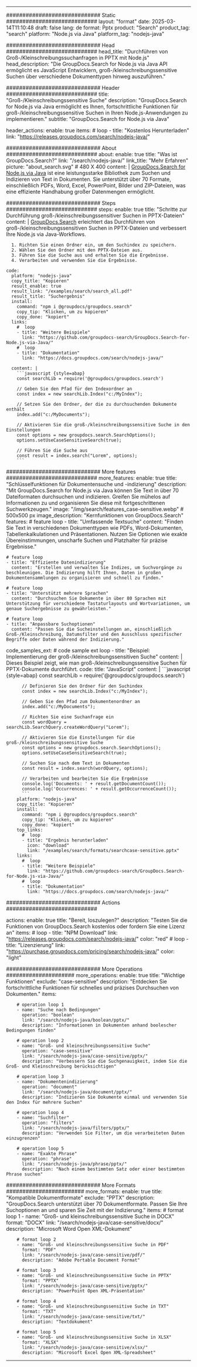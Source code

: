 
---
############################# Static ############################
layout: "format"
date:  2025-03-14T11:10:48
draft: false
lang: de
format: Pptx
product: "Search"
product_tag: "search"
platform: "Node.js via Java"
platform_tag: "nodejs-java"

############################# Head ############################
head_title: "Durchführen von Groß-/Kleinschreibungssuchanfragen in PPTX mit Node.js"
head_description: "Die GroupDocs.Search for Node.js via Java API ermöglicht es JavaScript Entwicklern, groß-/kleinschreibungssensitive Suchen über verschiedene Dokumenttypen hinweg auszuführen."

############################# Header ############################
title: "Groß-/Kleinschreibungssensitive Suche" 
description: "GroupDocs.Search for Node.js via Java ermöglicht es Ihnen, fortschrittliche Funktionen für groß-/kleinschreibungssensitive Suchen in Ihren Node.js-Anwendungen zu implementieren."
subtitle: "GroupDocs.Search for Node.js via Java" 

header_actions:
  enable: true
  items:
    #  loop
    - title: "Kostenlos Herunterladen"
      link: "https://releases.groupdocs.com/search/nodejs-java/"
      
############################# About ############################
about:
    enable: true
    title: "Was ist GroupDocs.Search?"
    link: "/search/nodejs-java/"
    link_title: "Mehr Erfahren"
    picture: "about_search.svg" # 480 X 400
    content: |
       [GroupDocs.Search for Node.js via Java](/search/nodejs-java/) ist eine leistungsstarke Bibliothek zum Suchen und Indizieren von Text in Dokumenten. Sie unterstützt über 70 Formate, einschließlich PDFs, Word, Excel, PowerPoint, Bilder und ZIP-Dateien, was eine effiziente Handhabung großer Datenmengen ermöglicht.

############################# Steps ############################
steps:
    enable: true
    title: "Schritte zur Durchführung groß-/kleinschreibungssensitiver Suchen in PPTX-Dateien"
    content: |
      [GroupDocs.Search](/search/nodejs-java/) erleichtert das Durchführen von groß-/kleinschreibungssensitiven Suchen in PPTX-Dateien und verbessert Ihre Node.js via Java-Workflows.
      
      1. Richten Sie einen Ordner ein, um den Suchindex zu speichern.
      2. Wählen Sie den Ordner mit den PPTX-Dateien aus.
      3. Führen Sie die Suche aus und erhalten Sie die Ergebnisse.
      4. Verarbeiten und verwenden Sie die Ergebnisse.
   
    code:
      platform: "nodejs-java"
      copy_title: "Kopieren"
      result_enable: true
      result_link: "/examples/search/search_all.pdf"
      result_title: "Suchergebnis"
      install:
        command: "npm i @groupdocs/groupdocs.search"
        copy_tip: "Klicken, um zu kopieren"
        copy_done: "kopiert"
      links:
        #  loop
        - title: "Weitere Beispiele"
          link: "https://github.com/groupdocs-search/GroupDocs.Search-for-Node.js-via-Java/"
        #  loop
        - title: "Dokumentation"
          link: "https://docs.groupdocs.com/search/nodejs-java/"
          
      content: |
        ```javascript {style=abap}
        const searchLib = require('@groupdocs/groupdocs.search')

        // Geben Sie den Pfad für den Indexordner an
        const index = new searchLib.Index("c:/MyIndex");

        // Setzen Sie den Ordner, der die zu durchsuchenden Dokumente enthält
        index.add("c:/MyDocuments");

        // Aktivieren Sie die groß-/kleinschreibungssensitive Suche in den Einstellungen
        const options = new groupdocs.search.SearchOptions();
        options.setUseCaseSensitiveSearch(true);

        // Führen Sie die Suche aus
        const result = index.search("Lorem", options);
        ```            

############################# More features ############################
more_features:
  enable: true
  title: "Schlüsselfunktionen für Dokumentensuche und -indizierung"
  description: "Mit GroupDocs.Search for Node.js via Java können Sie Text in über 70 Dateiformaten durchsuchen und indizieren. Greifen Sie mühelos auf Informationen zu und organisieren Sie diese mit fortgeschrittenen Suchwerkzeugen."
  image: "/img/search/features_case-sensitive.webp" # 500x500 px
  image_description: "Kernfunktionen von GroupDocs.Search"
  features:
    # feature loop
    - title: "Umfassende Textsuche"
      content: "Finden Sie Text in verschiedenen Dokumenttypen wie PDFs, Word-Dokumenten, Tabellenkalkulationen und Präsentationen. Nutzen Sie Optionen wie exakte Übereinstimmungen, unscharfe Suchen und Platzhalter für präzise Ergebnisse."

    # feature loop
    - title: "Effiziente Datenindizierung"
      content: "Erstellen und verwalten Sie Indizes, um Suchvorgänge zu beschleunigen. Die Indizierung hilft Ihnen, Daten in großen Dokumentensammlungen zu organisieren und schnell zu finden."

    # feature loop
    - title: "Unterstützt mehrere Sprachen"
      content: "Durchsuchen Sie Dokumente in über 80 Sprachen mit Unterstützung für verschiedene Tastaturlayouts und Wortvariationen, um genaue Suchergebnisse zu gewährleisten."

    # feature loop
    - title: "Anpassbare Suchoptionen"
      content: "Passen Sie die Sucheinstellungen an, einschließlich Groß-/Kleinschreibung, Datumsfilter und den Ausschluss spezifischer Begriffe oder Daten während der Indizierung."
      
  code_samples_ext:
    # code sample ext loop
    - title: "Beispiel: Implementierung der groß-/kleinschreibungssensitiven Suche"
      content: |
        Dieses Beispiel zeigt, wie man groß-/kleinschreibungssensitive Suchen für PPTX-Dokumente durchführt.
      code:
        title: "JavaScript"
        content: |
          ```javascript {style=abap}
          const searchLib = require('@groupdocs/groupdocs.search')
          
          // Definieren Sie den Ordner für den Suchindex
          const index = new searchLib.Index("c:/MyIndex");
              
          // Geben Sie den Pfad zum Dokumentenordner an
          index.add("c:/MyDocuments");

          // Richten Sie eine Suchanfrage ein
          const wordQuery = searchLib.SearchQuery.createWordQuery("Lorem");

          // Aktivieren Sie die Einstellungen für die groß-/kleinschreibungssensitive Suche
          const options = new groupdocs.search.SearchOptions();
          options.setUseCaseSensitiveSearch(true);

          // Suchen Sie nach dem Text in Dokumenten
          const result = index.search(wordQuery, options);
          
          // Verarbeiten und bearbeiten Sie die Ergebnisse
          console.log('Documents: ' + result.getDocumentCount());
          console.log('Occurrences: ' + result.getOccurrenceCount());
          ```
        platform: "nodejs-java"
        copy_title: "Kopieren"
        install:
          command: "npm i @groupdocs/groupdocs.search"
          copy_tip: "Klicken, um zu kopieren"
          copy_done: "kopiert"
        top_links:
          #  loop
          - title: "Ergebnis herunterladen"
            icon: "download"
            link: "/examples/search/formats/searchcase-sensitive.pptx"
        links:
          #  loop
          - title: "Weitere Beispiele"
            link: "https://github.com/groupdocs-search/GroupDocs.Search-for-Node.js-via-Java/"
          #  loop
          - title: "Dokumentation"
            link: "https://docs.groupdocs.com/search/nodejs-java/"
            

            


############################# Actions ############################

actions:
  enable: true
  title: "Bereit, loszulegen?"
  description: "Testen Sie die Funktionen von GroupDocs.Search kostenlos oder fordern Sie eine Lizenz an"
  items:
    #  loop
    - title: "NPM Download"
      link: "https://releases.groupdocs.com/search/nodejs-java/"
      color: "red"
        #  loop
    - title: "Lizenzierung"
      link: "https://purchase.groupdocs.com/pricing/search/nodejs-java/"
      color: "light"


############################# More Operations #####################
more_operations:
    enable: true
    title: "Wichtige Funktionen"
    exclude: "case-sensitive"
    description: "Entdecken Sie fortschrittliche Funktionen für schnelles und präzises Durchsuchen von Dokumenten."
    items: 
          
        # operation loop 1
        - name: "Suche nach Bedingungen"
          operation: "boolean"
          link: "/search/nodejs-java/boolean/pptx/"
          description: "Informationen in Dokumenten anhand boolescher Bedingungen finden"

        # operation loop 2
        - name: "Groß- und kleinschreibungssensitive Suche"
          operation: "case-sensitive"
          link: "/search/nodejs-java/case-sensitive/pptx/"
          description: "Verbessern Sie die Suchgenauigkeit, indem Sie die Groß- und Kleinschreibung berücksichtigen"

        # operation loop 3
        - name: "Dokumentenindizierung"
          operation: "document"
          link: "/search/nodejs-java/document/pptx/"
          description: "Indizieren Sie Dokumente einmal und verwenden Sie den Index für mehrere Suchen"

        # operation loop 4
        - name: "Suchfilter"
          operation: "filters"
          link: "/search/nodejs-java/filters/pptx/"
          description: "Verwenden Sie Filter, um die verarbeiteten Daten einzugrenzen"

        # operation loop 5
        - name: "Exakte Phrase"
          operation: "phrase"
          link: "/search/nodejs-java/phrase/pptx/"
          description: "Nach einem bestimmten Satz oder einer bestimmten Phrase suchen"
          
        
          
############################# More Formats ########################
more_formats:
    enable: true
    title: "Kompatible Dokumentformate"
    exclude: "PPTX"
    description: "GroupDocs.Search unterstützt über 70 Dokumentformate. Passen Sie Ihre Suchoptionen an und sparen Sie Zeit mit der Indizierung."
    items: 
        # format loop 1
        - name: "Groß- und kleinschreibungssensitive Suche in DOCX"
          format: "DOCX"
          link: "/search/nodejs-java/case-sensitive/docx/"
          description: "Microsoft Word Open XML-Dokument"
          
        # format loop 2
        - name: "Groß- und kleinschreibungssensitive Suche in PDF"
          format: "PDF"
          link: "/search/nodejs-java/case-sensitive/pdf/"
          description: "Adobe Portable Document Format"
          
        # format loop 3
        - name: "Groß- und kleinschreibungssensitive Suche in PPTX"
          format: "PPTX"
          link: "/search/nodejs-java/case-sensitive/pptx/"
          description: "PowerPoint Open XML-Präsentation"

        # format loop 4
        - name: "Groß- und kleinschreibungssensitive Suche in TXT"
          format: "TXT"
          link: "/search/nodejs-java/case-sensitive/txt/"
          description: "Textdokument"
          
        # format loop 5
        - name: "Groß- und kleinschreibungssensitive Suche in XLSX"
          format: "XLSX"
          link: "/search/nodejs-java/case-sensitive/xlsx/"
          description: "Microsoft Excel Open XML-Spreadsheet"
  

---